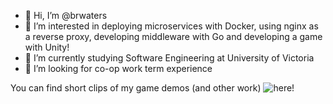 - 👋 Hi, I’m @brwaters
- 👀 I’m interested in deploying microservices with Docker, using nginx as a reverse proxy, developing middleware with Go and developing a game with Unity!
- 🌱 I’m currently studying Software Engineering at University of Victoria
- 💞️ I’m looking for co-op work term experience

You can find short clips of my game demos (and other work) ![here!](https://vimeo.com/user207393122)

<!---
brwaters/brwaters is a ✨ special ✨ repository because its `README.md` (this file) appears on your GitHub profile.
You can click the Preview link to take a look at your changes.
--->
